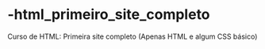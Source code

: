 # -html_primeiro_site_completo
Curso de HTML: Primeira site completo (Apenas HTML e algum CSS básico)
